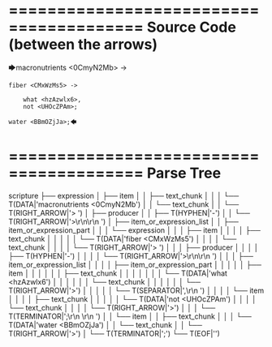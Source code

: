 ========================================
Source Code (between the arrows)
========================================

🡆macronutrients <0CmyN2Mb> ->

    fiber <CMxWzMs5> ->

        what <hzAzwlx6>,
        not <UHOcZPAm>;
    
    water <BBmOZjJa>;🡄

========================================
Parse Tree
========================================

scripture
├── expression
│   ├── item
│   │   ├── text_chunk
│   │   │   └── T(DATA|'macronutrients <0CmyN2Mb')
│   │   └── text_chunk
│   │       └── T(RIGHT_ARROW|'> ')
│   ├── producer
│   │   ├── T(HYPHEN|'-')
│   │   └── T(RIGHT_ARROW|'>\r\n\r\n    ')
│   ├── item_or_expression_list
│   │   ├── item_or_expression_part
│   │   │   └── expression
│   │   │       ├── item
│   │   │       │   ├── text_chunk
│   │   │       │   │   └── T(DATA|'fiber <CMxWzMs5')
│   │   │       │   └── text_chunk
│   │   │       │       └── T(RIGHT_ARROW|'> ')
│   │   │       ├── producer
│   │   │       │   ├── T(HYPHEN|'-')
│   │   │       │   └── T(RIGHT_ARROW|'>\r\n\r\n        ')
│   │   │       ├── item_or_expression_list
│   │   │       │   ├── item_or_expression_part
│   │   │       │   │   ├── item
│   │   │       │   │   │   ├── text_chunk
│   │   │       │   │   │   │   └── T(DATA|'what <hzAzwlx6')
│   │   │       │   │   │   └── text_chunk
│   │   │       │   │   │       └── T(RIGHT_ARROW|'>')
│   │   │       │   │   └── T(SEPARATOR|',\r\n        ')
│   │   │       │   └── item
│   │   │       │       ├── text_chunk
│   │   │       │       │   └── T(DATA|'not <UHOcZPAm')
│   │   │       │       └── text_chunk
│   │   │       │           └── T(RIGHT_ARROW|'>')
│   │   │       └── T(TERMINATOR|';\r\n    \r\n    ')
│   │   └── item
│   │       ├── text_chunk
│   │       │   └── T(DATA|'water <BBmOZjJa')
│   │       └── text_chunk
│   │           └── T(RIGHT_ARROW|'>')
│   └── T(TERMINATOR|';')
└── T(EOF|'<EOF>')